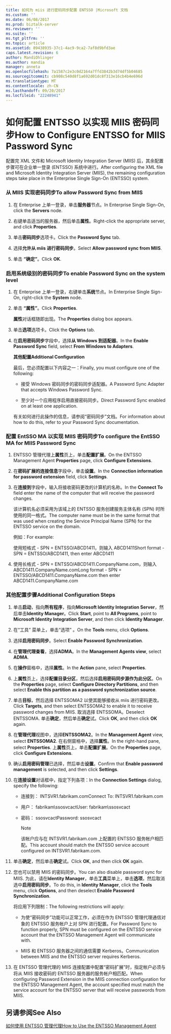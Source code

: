 ```yaml
---
title: 如何为 miis 进行密码同步配置 ENTSSO |Microsoft 文档
ms.custom: ''
ms.date: 06/08/2017
ms.prod: biztalk-server
ms.reviewer: ''
ms.suite: ''
ms.tgt_pltfrm: ''
ms.topic: article
ms.assetid: 89438935-37c1-4ac9-9ca2-7af8d9bfd3ae
caps.latest.revision: 6
author: MandiOhlinger
ms.author: mandia
manager: anneta
ms.openlocfilehash: 7a1587c2e3c0d2164a7ffd3842b3d74df5b04685
ms.sourcegitcommit: cb908c540d8f1a692d01dc8f313e16cb4b4e696d
ms.translationtype: MT
ms.contentlocale: zh-CN
ms.lasthandoff: 09/20/2017
ms.locfileid: "22248941"
---
```

# <a name="how-to-configure-entsso-for-miis-password-sync"></a><span data-ttu-id="f8dd1-102">如何配置 ENTSSO 以实现 MIIS 密码同步</span><span class="sxs-lookup"><span data-stu-id="f8dd1-102">How to Configure ENTSSO for MIIS Password Sync</span></span>
<span data-ttu-id="f8dd1-103">配置完 XML 文件和 Microsoft Identity Integration Server (MIIS) 后，其余配置步骤可在企业单一登录 (ENTSSO) 系统中进行。</span><span class="sxs-lookup"><span data-stu-id="f8dd1-103">After configuring the XML file and Microsoft Identity Integration Server (MIIS), the remaining configuration steps take place in the Enterprise Single Sign-On (ENTSSO) system.</span></span>  
  
### <a name="to-allow-password-sync-from-miis"></a><span data-ttu-id="f8dd1-104">从 MIIS 实现密码同步</span><span class="sxs-lookup"><span data-stu-id="f8dd1-104">To allow Password Sync from MIIS</span></span>  
  
1.  <span data-ttu-id="f8dd1-105">在 Enterprise 上单一登录，单击**服务器**节点。</span><span class="sxs-lookup"><span data-stu-id="f8dd1-105">In Enterprise Single Sign-On, click the **Servers** node.</span></span>  
  
2.  <span data-ttu-id="f8dd1-106">右键单击适当的服务器，然后单击**属性**。</span><span class="sxs-lookup"><span data-stu-id="f8dd1-106">Right-click the appropriate server, and click **Properties**.</span></span>  
  
3.  <span data-ttu-id="f8dd1-107">单击**密码同步**选项卡。</span><span class="sxs-lookup"><span data-stu-id="f8dd1-107">Click the **Password Sync** tab.</span></span>  
  
4.  <span data-ttu-id="f8dd1-108">选择**允许从 miis 进行密码同步**。</span><span class="sxs-lookup"><span data-stu-id="f8dd1-108">Select **Allow password sync from MIIS**.</span></span>  
  
5.  <span data-ttu-id="f8dd1-109">单击 **“确定”**。</span><span class="sxs-lookup"><span data-stu-id="f8dd1-109">Click **OK**.</span></span>  
  
### <a name="to-enable-password-sync-on-the-system-level"></a><span data-ttu-id="f8dd1-110">启用系统级别的密码同步</span><span class="sxs-lookup"><span data-stu-id="f8dd1-110">To enable Password Sync on the system level</span></span>  
  
1.  <span data-ttu-id="f8dd1-111">在 Enterprise 上单一登录，右键单击**系统**节点。</span><span class="sxs-lookup"><span data-stu-id="f8dd1-111">In Enterprise Single Sign-On, right-click the **System** node.</span></span>  
  
2.  <span data-ttu-id="f8dd1-112">单击 **“属性”**。</span><span class="sxs-lookup"><span data-stu-id="f8dd1-112">Click **Properties**.</span></span>  
  
     <span data-ttu-id="f8dd1-113">**属性**对话框随即出现。</span><span class="sxs-lookup"><span data-stu-id="f8dd1-113">The **Properties** dialog box appears.</span></span>  
  
3.  <span data-ttu-id="f8dd1-114">单击**选项**选项卡。</span><span class="sxs-lookup"><span data-stu-id="f8dd1-114">Click the **Options** tab.</span></span>  
  
4.  <span data-ttu-id="f8dd1-115">在**启用密码同步**字段中，选择**从 Windows 到适配器**。</span><span class="sxs-lookup"><span data-stu-id="f8dd1-115">In the **Enable Password Sync** field, select **From Windows to Adapters**.</span></span>  
  
     <span data-ttu-id="f8dd1-116">**其他配置**</span><span class="sxs-lookup"><span data-stu-id="f8dd1-116">**Additional Configuration**</span></span>  
  
     <span data-ttu-id="f8dd1-117">最后，您必须配置以下内容之一：</span><span class="sxs-lookup"><span data-stu-id="f8dd1-117">Finally, you must configure one of the following:</span></span>  
  
    -   <span data-ttu-id="f8dd1-118">接受 Windows 密码同步的密码同步适配器。</span><span class="sxs-lookup"><span data-stu-id="f8dd1-118">A Password Sync Adapter that accepts Windows Password Sync.</span></span>  
  
    -   <span data-ttu-id="f8dd1-119">至少对一个应用程序启用直接密码同步。</span><span class="sxs-lookup"><span data-stu-id="f8dd1-119">Direct Password Sync enabled on at least one application.</span></span>  
  
     <span data-ttu-id="f8dd1-120">有关如何进行此操作的信息，请参阅“密码同步”文档。</span><span class="sxs-lookup"><span data-stu-id="f8dd1-120">For information about how to do this, refer to your Password Sync documentation.</span></span>  
  
### <a name="to-configure-the-entsso-ma-for-miis-password-sync"></a><span data-ttu-id="f8dd1-121">配置 EntSSO MA 以实现 MIIS 密码同步</span><span class="sxs-lookup"><span data-stu-id="f8dd1-121">To configure the EntSSO MA for MIIS Password Sync</span></span>  
  
1.  <span data-ttu-id="f8dd1-122">ENTSSO 管理代理上**属性**页上，单击**配置扩展**。</span><span class="sxs-lookup"><span data-stu-id="f8dd1-122">On the ENTSSO Management Agent **Properties** page, click **Configure Extensions**.</span></span>  
  
2.  <span data-ttu-id="f8dd1-123">在**密码扩展的连接信息**字段中，单击**设置**。</span><span class="sxs-lookup"><span data-stu-id="f8dd1-123">In the **Connection information for password extension** field, click **Settings**.</span></span>  
  
3.  <span data-ttu-id="f8dd1-124">在**连接到**字段中，输入将接收密码更改的计算机的名称。</span><span class="sxs-lookup"><span data-stu-id="f8dd1-124">In the **Connect To** field enter the name of the computer that will receive the password changes.</span></span>  
  
     <span data-ttu-id="f8dd1-125">该计算机名必须采用为该域上的 ENTSSO 服务创建服务主体名称 (SPN) 时所使用的同一格式。</span><span class="sxs-lookup"><span data-stu-id="f8dd1-125">The computer name must be in the same format that was used when creating the Service Principal Name (SPN) for the ENTSSO service on the domain.</span></span>  
  
     <span data-ttu-id="f8dd1-126">例如：</span><span class="sxs-lookup"><span data-stu-id="f8dd1-126">For example:</span></span>  
  
     <span data-ttu-id="f8dd1-127">使用短格式 - SPN = ENTSSO/ABCD1411，则输入 ABCD1411</span><span class="sxs-lookup"><span data-stu-id="f8dd1-127">Short format - SPN = ENTSSO/ABCD1411, then enter ABCD1411</span></span>  
  
4.  <span data-ttu-id="f8dd1-128">使用长格式 - SPN = ENTSSO/ABCD1411.CompanyName.com，则输入 ABCD1411.CompanyName.com</span><span class="sxs-lookup"><span data-stu-id="f8dd1-128">Long format - SPN = ENTSSO/ABCD1411.CompanyName.com then enter ABCD1411.CompanyName.com</span></span>  
  
### <a name="additional-configuration-steps"></a><span data-ttu-id="f8dd1-129">其他配置步骤</span><span class="sxs-lookup"><span data-stu-id="f8dd1-129">Additional Configuration Steps</span></span>  
  
1.  <span data-ttu-id="f8dd1-130">单击**启动**，指向**所有程序**，指向**Microsoft Identity Integration Server**，然后单击**Identity Manager**。</span><span class="sxs-lookup"><span data-stu-id="f8dd1-130">Click **Start**, point to **All Programs**, point to **Microsoft Identity Integration Server**, and then click **Identity Manager**.</span></span>  
  
2.  <span data-ttu-id="f8dd1-131">在“工具”  菜单上，单击“选项” 。</span><span class="sxs-lookup"><span data-stu-id="f8dd1-131">On the **Tools** menu, click **Options**.</span></span>  
  
3.  <span data-ttu-id="f8dd1-132">选择**启用密码同步**。</span><span class="sxs-lookup"><span data-stu-id="f8dd1-132">Select **Enable Password Synchronization**.</span></span>  
  
4.  <span data-ttu-id="f8dd1-133">在**管理代理查看**，选择**ADMA**。</span><span class="sxs-lookup"><span data-stu-id="f8dd1-133">In the **Management Agents view**, select **ADMA**.</span></span>  
  
5.  <span data-ttu-id="f8dd1-134">在**操作**窗格中，选择**属性**。</span><span class="sxs-lookup"><span data-stu-id="f8dd1-134">In the **Action** pane, select **Properties**.</span></span>  
  
6.  <span data-ttu-id="f8dd1-135">上**属性**页上，选择**配置目录分区**，然后选择**启用密码同步源作为此分区**。</span><span class="sxs-lookup"><span data-stu-id="f8dd1-135">On the **Properties** page, select **Configure Directory Partitions**, and then select **Enable this partition as a password synchronization source**.</span></span>  
  
7.  <span data-ttu-id="f8dd1-136">单击**目标**，然后选择 ENTSSOMA2 以使其能够接收从 miis 进行密码更改。</span><span class="sxs-lookup"><span data-stu-id="f8dd1-136">Click **Targets**, and then select ENTSSOMA2 to enable it to receive password changes from MIIS.</span></span> <span data-ttu-id="f8dd1-137">取消选择 ENTSSOMA。</span><span class="sxs-lookup"><span data-stu-id="f8dd1-137">Deselect ENTSSOMA.</span></span> <span data-ttu-id="f8dd1-138">单击**确定**，然后单击**确定**试。</span><span class="sxs-lookup"><span data-stu-id="f8dd1-138">Click **OK**, and then click **OK** again.</span></span>  
  
8.  <span data-ttu-id="f8dd1-139">在**管理代理**视图中，选择**ENTSSOMA2**。</span><span class="sxs-lookup"><span data-stu-id="f8dd1-139">In the **Management Agent** view, select **ENTSSOMA2**.</span></span> <span data-ttu-id="f8dd1-140">在右侧窗格中，选择**属性**。</span><span class="sxs-lookup"><span data-stu-id="f8dd1-140">In the right-hand pane, select **Properties**.</span></span> <span data-ttu-id="f8dd1-141">上**属性**页上，单击**配置扩展**。</span><span class="sxs-lookup"><span data-stu-id="f8dd1-141">On the **Properties** page, click **Configure Extensions**.</span></span>  
  
9. <span data-ttu-id="f8dd1-142">确认**启用密码管理**已选择，然后单击**设置**。</span><span class="sxs-lookup"><span data-stu-id="f8dd1-142">Confirm that **Enable password management** is selected, and then click **Settings**.</span></span>  
  
10. <span data-ttu-id="f8dd1-143">在**连接设置**对话框中，指定下列各项：</span><span class="sxs-lookup"><span data-stu-id="f8dd1-143">In the **Connection Settings** dialog, specify the following:</span></span>  
  
    -   <span data-ttu-id="f8dd1-144">连接到： INTSVR1.fabrikam.com</span><span class="sxs-lookup"><span data-stu-id="f8dd1-144">Connect To: INTSVR1.fabrikam.com</span></span>  
  
    -   <span data-ttu-id="f8dd1-145">用户： fabrikam\ssosvcact</span><span class="sxs-lookup"><span data-stu-id="f8dd1-145">User: fabrikam\ssosvcact</span></span>  
  
    -   <span data-ttu-id="f8dd1-146">密码： ssosvcact</span><span class="sxs-lookup"><span data-stu-id="f8dd1-146">Password: ssosvcact</span></span>  
  
        > [!NOTE]
        >  <span data-ttu-id="f8dd1-147">该帐户应与在 INTSVR1.fabrikam.com 上配置的 ENTSSO 服务帐户相匹配。</span><span class="sxs-lookup"><span data-stu-id="f8dd1-147">This account should match the ENTSSO service account configured on INTSVR1.fabrikam.com.</span></span>  
  
11. <span data-ttu-id="f8dd1-148">单击**确定**，然后单击**确定**试。</span><span class="sxs-lookup"><span data-stu-id="f8dd1-148">Click **OK**, and then click **OK** again.</span></span>  
  
12. <span data-ttu-id="f8dd1-149">您也可以禁用 MIIS 的密码同步。</span><span class="sxs-lookup"><span data-stu-id="f8dd1-149">You can also disable password sync for MIIS.</span></span> <span data-ttu-id="f8dd1-150">为此，请在**Identity Manager**，单击**工具**菜单上，单击**选项**，然后取消选中**启用密码同步**。</span><span class="sxs-lookup"><span data-stu-id="f8dd1-150">To do this, in **Identity Manager**, click the **Tools** menu, click **Options**, and then deselect **Enable Password Synchronization**.</span></span>  
  
     <span data-ttu-id="f8dd1-151">将应用下列限制：</span><span class="sxs-lookup"><span data-stu-id="f8dd1-151">The following restrictions will apply:</span></span>  
  
    -   <span data-ttu-id="f8dd1-152">为使“密码同步”功能可以正常工作，必须在作为 ENTSSO 管理代理通信对象的 ENTSSO 服务帐户上对 SPN 进行配置。</span><span class="sxs-lookup"><span data-stu-id="f8dd1-152">For Password Sync to function properly, SPN must be configured on the ENTSSO service account that the ENTSSO Management Agent will communicate with.</span></span>  
  
    -   <span data-ttu-id="f8dd1-153">MIIS 和 ENTSSO 服务器之间的通信需要 Kerberos。</span><span class="sxs-lookup"><span data-stu-id="f8dd1-153">Communication between MIIS and the ENTSSO server requires Kerberos.</span></span>  
  
13. <span data-ttu-id="f8dd1-154">在 ENTSSO 管理代理的 MIIS 连接配置中配置“密码扩展”时，指定帐户必须与将从 MIIS 接收密码的 ENTSSO 服务器的服务帐户相匹配。</span><span class="sxs-lookup"><span data-stu-id="f8dd1-154">When configuring Password Extension in the MIIS connection configuration for the ENTSSO Management Agent, the account specified must match the service account for the ENTSSO server that will receive passwords from MIIS.</span></span>  
  
## <a name="see-also"></a><span data-ttu-id="f8dd1-155">另请参阅</span><span class="sxs-lookup"><span data-stu-id="f8dd1-155">See Also</span></span>  
 [<span data-ttu-id="f8dd1-156">如何使用 ENTSSO 管理代理</span><span class="sxs-lookup"><span data-stu-id="f8dd1-156">How to Use the ENTSSO Management Agent</span></span>](../core/how-to-use-the-entsso-management-agent.md)